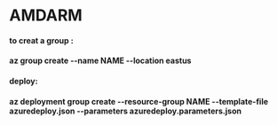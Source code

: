 # AMDARM
<h4>to creat a group :<h4>
az group create --name  NAME --location eastus 
<h4>deploy:<h4>
az deployment group create --resource-group NAME --template-file azuredeploy.json --parameters azuredeploy.parameters.json
